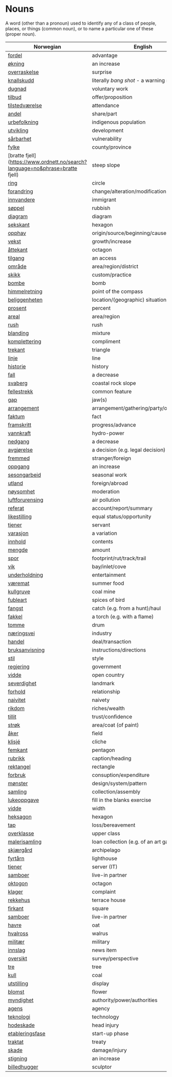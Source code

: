 # Nouns

A word (other than a pronoun) used to identify any of a class of people, places, or things (common noun), or to name a particular one of these (proper noun).

| Norwegian | English | Gender |
| --- | --- | --- |
| [fordel](https://www.ordnett.no/search?language=no&phrase=fordel) | advantage | m |
| [økning](https://www.ordnett.no/search?language=no&phrase=økning) | an increase | m |
| [overraskelse](https://www.ordnett.no/search?language=no&phrase=overraskelse) | surprise | m |
| [knallskudd](https://www.ordnett.no/search?language=no&phrase=knallskudd) | literally _bang shot_ - a warning shot gun | i |
| [dugnad](https://www.ordnett.no/search?language=no&phrase=dugnad) | voluntary work | m |
| [tilbud](https://www.ordnett.no/search?language=no&phrase=tilbud) | offer/proposition | i |
| [tilstedværelse](https://www.ordnett.no/search?language=no&phrase=tilstedværelse) | attendance | i |
| [andel](https://www.ordnett.no/search?language=no&phrase=andel) | share/part | m |
| [urbefolkning](https://www.ordnett.no/search?language=no&phrase=urbefolkning) | indigenous population | m |
| [utvikling](https://www.ordnett.no/search?language=no&phrase=utvikling) | development | m |
| [sårbarhet](https://www.ordnett.no/search?language=no&phrase=sårbarhet) | vulnerability | m |
| [fylke](https://www.ordnett.no/search?language=no&phrase=fylke) | county/province | i |
| [bratte fjell](https://www.ordnett.no/search?language=no&phrase=bratte fjell) | steep slope | m |
| [ring](https://www.ordnett.no/search?language=no&phrase=ring) | circle | m |
| [forandring](https://www.ordnett.no/search?language=no&phrase=forandring) | change/alteration/modification | m |
| [innvandere](https://www.ordnett.no/search?language=no&phrase=innvandere) | immigrant | m |
| [søppel](https://www.ordnett.no/search?language=no&phrase=søppel) | rubbish | i |
| [diagram](https://www.ordnett.no/search?language=no&phrase=diagram) | diagram | i |
| [sekskant](https://www.ordnett.no/search?language=no&phrase=sekskant) | hexagon | m |
| [opphav](https://www.ordnett.no/search?language=no&phrase=opphav) | origin/source/beginning/cause | i |
| [vekst](https://www.ordnett.no/search?language=no&phrase=vekst) | growth/increase | m |
| [åttekant](https://www.ordnett.no/search?language=no&phrase=åttekant) | octagon | m |
| [tilgang](https://www.ordnett.no/search?language=no&phrase=tilgang) | an access | i |
| [område](https://www.ordnett.no/search?language=no&phrase=område) | area/region/district | i |
| [skikk](https://www.ordnett.no/search?language=no&phrase=skikk) | custom/practice | m |
| [bombe](https://www.ordnett.no/search?language=no&phrase=bombe) | bomb | m |
| [himmelretning](https://www.ordnett.no/search?language=no&phrase=himmelretning) | point of the compass | m |
| [beliggenheten](https://www.ordnett.no/search?language=no&phrase=beliggenheten) | location/(geographic) situation | m/f |
| [prosent](https://www.ordnett.no/search?language=no&phrase=prosent) | percent | m |
| [areal](https://www.ordnett.no/search?language=no&phrase=areal) | area/region | i |
| [rush](https://www.ordnett.no/search?language=no&phrase=rush) | rush | i |
| [blanding](https://www.ordnett.no/search?language=no&phrase=blanding) | mixture | m |
| [komplettering](https://www.ordnett.no/search?language=no&phrase=komplettering) | compliment | m |
| [trekant](https://www.ordnett.no/search?language=no&phrase=trekant) | triangle | m |
| [linje](https://www.ordnett.no/search?language=no&phrase=linje) | line | m |
| [historie](https://www.ordnett.no/search?language=no&phrase=historie) | history | m/f |
| [fall](https://www.ordnett.no/search?language=no&phrase=fall) | a decrease | i |
| [svaberg](https://www.ordnett.no/search?language=no&phrase=svaberg) | coastal rock slope | i |
| [fellestrekk](https://www.ordnett.no/search?language=no&phrase=fellestrekk) | common feature | i |
| [gap](https://www.ordnett.no/search?language=no&phrase=gap) | jaw(s) | m |
| [arrangement](https://www.ordnett.no/search?language=no&phrase=arrangement) | arrangement/gathering/party/organisation | i |
| [faktum](https://www.ordnett.no/search?language=no&phrase=faktum) | fact | i |
| [framskritt](https://www.ordnett.no/search?language=no&phrase=framskritt) | progress/advance | i |
| [vannkraft](https://www.ordnett.no/search?language=no&phrase=vannkraft) | hydro-power | m |
| [nedgang](https://www.ordnett.no/search?language=no&phrase=nedgang) | a decrease | m |
| [avgjørelse](https://www.ordnett.no/search?language=no&phrase=avgjørelse) | a decision (e.g. legal decision) | m |
| [fremmed](https://www.ordnett.no/search?language=no&phrase=fremmed) | stranger/foreign | m |
| [oppgang](https://www.ordnett.no/search?language=no&phrase=oppgang) | an increase | m |
| [sesongarbeid](https://www.ordnett.no/search?language=no&phrase=sesongarbeid) | seasonal work | i |
| [utland](https://www.ordnett.no/search?language=no&phrase=utland) | foreign/abroad | m |
| [nøysomhet](https://www.ordnett.no/search?language=no&phrase=nøysomhet) | moderation | m |
| [luftforurensing](https://www.ordnett.no/search?language=no&phrase=luftforurensing) | air pollution | m |
| [referat](https://www.ordnett.no/search?language=no&phrase=referat) | account/report/summary | i |
| [likestilling](https://www.ordnett.no/search?language=no&phrase=likestilling) | equal status/opportunity | m |
| [tjener](https://www.ordnett.no/search?language=no&phrase=tjener) | servant | m |
| [varasjon](https://www.ordnett.no/search?language=no&phrase=varasjon) | a variation | m |
| [innhold](https://www.ordnett.no/search?language=no&phrase=innhold) | contents | i |
| [mengde](https://www.ordnett.no/search?language=no&phrase=mengde) | amount | m |
| [spor](https://www.ordnett.no/search?language=no&phrase=spor) | footprint/rut/track/trail | i |
| [vik](https://www.ordnett.no/search?language=no&phrase=vik) | bay/inlet/cove | m |
| [underholdning](https://www.ordnett.no/search?language=no&phrase=underholdning) | entertainment | m |
| [væremat](https://www.ordnett.no/search?language=no&phrase=væremat) | summer food | m |
| [kullgruve](https://www.ordnett.no/search?language=no&phrase=kullgruve) | coal mine | m |
| [fubleart](https://www.ordnett.no/search?language=no&phrase=fubleart) | spices of bird | m/f |
| [fangst](https://www.ordnett.no/search?language=no&phrase=fangst) | catch (e.g. from a hunt)/haul | m |
| [fakkel](https://www.ordnett.no/search?language=no&phrase=fakkel) | a torch (e.g. with a flame) | m |
| [tomme](https://www.ordnett.no/search?language=no&phrase=tomme) | drum | m |
| [næringsvei](https://www.ordnett.no/search?language=no&phrase=næringsvei) | industry | m |
| [handel](https://www.ordnett.no/search?language=no&phrase=handel) | deal/transaction | m |
| [bruksanvisning](https://www.ordnett.no/search?language=no&phrase=bruksanvisning) | instructions/directions | m |
| [stil](https://www.ordnett.no/search?language=no&phrase=stil) | style | m |
| [regjering](https://www.ordnett.no/search?language=no&phrase=regjering) | government | m |
| [vidde](https://www.ordnett.no/search?language=no&phrase=vidde) | open country | m |
| [severdighet](https://www.ordnett.no/search?language=no&phrase=severdighet) | landmark | m |
| [forhold](https://www.ordnett.no/search?language=no&phrase=forhold) | relationship | i |
| [naivitet](https://www.ordnett.no/search?language=no&phrase=naivitet) | naivety | m |
| [rikdom](https://www.ordnett.no/search?language=no&phrase=rikdom) | riches/wealth | m |
| [tillit](https://www.ordnett.no/search?language=no&phrase=tillit) | trust/confidence | m |
| [strøk](https://www.ordnett.no/search?language=no&phrase=strøk) | area/coat (of paint) | i |
| [åker](https://www.ordnett.no/search?language=no&phrase=åker) | field | m |
| [klisjé](https://www.ordnett.no/search?language=no&phrase=klisjé) | cliche | m |
| [femkant](https://www.ordnett.no/search?language=no&phrase=femkant) | pentagon | m |
| [rubrikk](https://www.ordnett.no/search?language=no&phrase=rubrikk) | caption/heading | m |
| [rektangel](https://www.ordnett.no/search?language=no&phrase=rektangel) | rectangle | i |
| [forbruk](https://www.ordnett.no/search?language=no&phrase=forbruk) | consuption/expenditure | i |
| [mønster](https://www.ordnett.no/search?language=no&phrase=mønster) | design/system/pattern | i |
| [samling](https://www.ordnett.no/search?language=no&phrase=samling) | collection/assembly | m |
| [lukeoppgave](https://www.ordnett.no/search?language=no&phrase=lukeoppgave) | fill in the blanks exercise | m |
| [vidde](https://www.ordnett.no/search?language=no&phrase=vidde) | width | m/f |
| [heksagon](https://www.ordnett.no/search?language=no&phrase=heksagon) | hexagon | m |
| [tap](https://www.ordnett.no/search?language=no&phrase=tap) | loss/bereavement | i |
| [overklasse](https://www.ordnett.no/search?language=no&phrase=overklasse) | upper class | m |
| [malerisamling](https://www.ordnett.no/search?language=no&phrase=malerisamling) | loan collection (e.g. of an art gallery) | m |
| [skjærgård](https://www.ordnett.no/search?language=no&phrase=skjærgård) | archipelago | m |
| [fyrtårn](https://www.ordnett.no/search?language=no&phrase=fyrtårn) | lighthouse | i |
| [tjener](https://www.ordnett.no/search?language=no&phrase=tjener) | server (IT) | m |
| [samboer](https://www.ordnett.no/search?language=no&phrase=samboer) | live-in partner | m |
| [oktogon](https://www.ordnett.no/search?language=no&phrase=oktogon) | octagon | m |
| [klager](https://www.ordnett.no/search?language=no&phrase=klager) | complaint | m |
| [rekkehus](https://www.ordnett.no/search?language=no&phrase=rekkehus) | terrace house | i |
| [firkant](https://www.ordnett.no/search?language=no&phrase=firkant) | square | m |
| [samboer](https://www.ordnett.no/search?language=no&phrase=samboer) | live-in partner | m |
| [havre](https://www.ordnett.no/search?language=no&phrase=havre) | oat | m |
| [hvalross](https://www.ordnett.no/search?language=no&phrase=hvalross) | walrus | m |
| [militær](https://www.ordnett.no/search?language=no&phrase=militær) | military | m |
| [innslag](https://www.ordnett.no/search?language=no&phrase=innslag) | news item | i |
| [oversikt](https://www.ordnett.no/search?language=no&phrase=oversikt) | survey/perspective | m |
| [tre](https://www.ordnett.no/search?language=no&phrase=tre) | tree | i |
| [kull](https://www.ordnett.no/search?language=no&phrase=kull) | coal | i |
| [utstilling](https://www.ordnett.no/search?language=no&phrase=utstilling) | display | m |
| [blomst](https://www.ordnett.no/search?language=no&phrase=blomst) | flower | m |
| [myndighet](https://www.ordnett.no/search?language=no&phrase=myndighet) | authority/power/authorities | m |
| [agens](https://www.ordnett.no/search?language=no&phrase=agens) | agency | m |
| [teknologi](https://www.ordnett.no/search?language=no&phrase=teknologi) | technology | m |
| [hodeskade](https://www.ordnett.no/search?language=no&phrase=hodeskade) | head injury | m |
| [etableringsfase](https://www.ordnett.no/search?language=no&phrase=etableringsfase) | start-up phase | m |
| [traktat](https://www.ordnett.no/search?language=no&phrase=traktat) | treaty | m |
| [skade](https://www.ordnett.no/search?language=no&phrase=skade) | damage/injury | m |
| [stigning](https://www.ordnett.no/search?language=no&phrase=stigning) | an increase | m |
| [billedhugger](https://www.ordnett.no/search?language=no&phrase=billedhugger) | sculptor | m |

